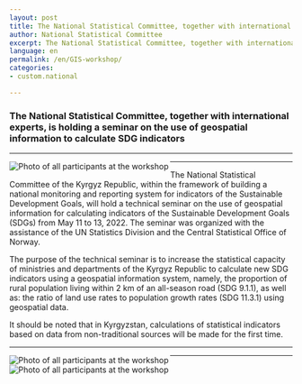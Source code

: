 ```yaml
---
layout: post
title: The National Statistical Committee, together with international experts, is holding a seminar on the use of geospatial information to calculate SDG indicators
author: National Statistical Committee
excerpt: The National Statistical Committee, together with international experts, is holding a seminar on the use of geospatial information to calculate SDG indicators
language: en
permalink: /en/GIS-workshop/
categories: 
- custom.national

---
```


### The National Statistical Committee, together with international experts, is holding a seminar on the use of geospatial information to calculate SDG indicators

***

<img src="{{ site.baseurl }}/news-images/11-13may-workshop1.jpg" alt="Photo of all participants at the workshop" align="left">

***

The National Statistical Committee of the Kyrgyz Republic, within the framework of building a national monitoring and reporting system for indicators of the Sustainable Development Goals, will hold a technical seminar on the use of geospatial information for calculating indicators of the Sustainable Development Goals (SDGs) from May 11 to 13, 2022. The seminar was organized with the assistance of the UN Statistics Division and the Central Statistical Office of Norway.

The purpose of the technical seminar is to increase the statistical capacity of ministries and departments of the Kyrgyz Republic to calculate new SDG indicators using a geospatial information system, namely, the proportion of rural population living within 2 km of an all-season road (SDG 9.1.1), as well as: the ratio of land use rates to population growth rates (SDG 11.3.1) using geospatial data.

It should be noted that in Kyrgyzstan, calculations of statistical indicators based on data from non-traditional sources will be made for the first time.

***

<img src="{{ site.baseurl }}/news-images/11-13may-workshop.jpg" alt="Photo of all participants at the workshop" align="left">

***

<img src="{{ site.baseurl }}/news-images/11-13may-workshop2.jpg" alt="Photo of all participants at the workshop" align="left">
